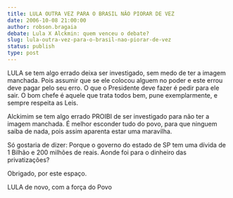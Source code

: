 ```yaml
---
title: LULA OUTRA VEZ PARA O BRASIL NÂO PIORAR DE VEZ
date: 2006-10-08 21:00:00
author: robson.bragaia
debate: Lula X Alckmin: quem venceu o debate?
slug: lula-outra-vez-para-o-brasil-nao-piorar-de-vez
status: publish 
type: post
---
```


LULA se tem algo errado deixa ser investigado, sem medo de ter a imagem manchada. Pois assumir que se ele colocou alguem no poder e este errou deve pagar pelo seu erro. O que o Presidente deve fazer é pedir para ele sair. O bom chefe é aquele que trata todos bem, pune exemplarmente, e sempre respeita as Leis.  



Alckimim se tem algo errado PROIBI de ser investigado para não ter a imagem manchada. É melhor esconder tudo do povo, para que ninguem saiba de nada, pois assim aparenta estar uma maravilha.


Só gostaria de dizer: Porque o governo do estado de SP tem uma dívida de 1 Bilhão e 200 milhões de reais. Aonde foi para o dinheiro das privatizações?


Obrigado, por este espaço.


LULA de novo, com a força do Povo


